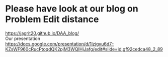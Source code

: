 # Please have look at our blog on Problem Edit distance
https://jagrit20.github.io/DAA_blog/
<br>
Our presentation </br>
https://docs.google.com/presentation/d/1lzjgvu6d7-KZsWF960cRucPtoqdQK2pjM3WQIHjJafg/edit#slide=id.gf92cedca48_2_89
